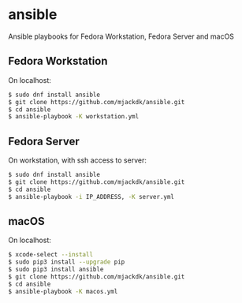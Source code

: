 # ansible
Ansible playbooks for Fedora Workstation, Fedora Server and macOS

## Fedora Workstation

On localhost:
``` bash
$ sudo dnf install ansible
$ git clone https://github.com/mjackdk/ansible.git
$ cd ansible
$ ansible-playbook -K workstation.yml
```

## Fedora Server

On workstation, with ssh access to server:
``` bash
$ sudo dnf install ansible
$ git clone https://github.com/mjackdk/ansible.git
$ cd ansible
$ ansible-playbook -i IP_ADDRESS, -K server.yml
```
## macOS

On localhost:
``` bash
$ xcode-select --install
$ sudo pip3 install --upgrade pip
$ sudo pip3 install ansible
$ git clone https://github.com/mjackdk/ansible.git
$ cd ansible
$ ansible-playbook -K macos.yml
```
